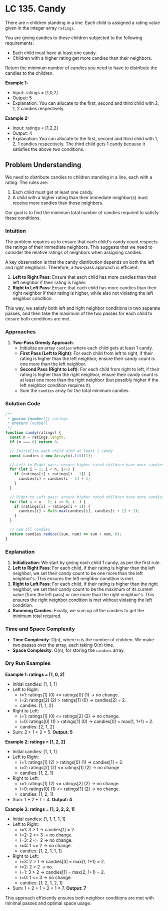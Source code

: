 # LC 135. Candy

There are `n` children standing in a line. Each child is assigned a rating value given in the integer array `ratings`.

You are giving candies to these children subjected to the following requirements:

- Each child must have at least one candy.
- Children with a higher rating get more candies than their neighbors.

Return the minimum number of candies you need to have to distribute the candies to the children.

**Example 1:**

- Input: ratings = [1,0,2]
- Output: 5
- Explanation: You can allocate to the first, second and third child with 2, 1, 2 candies respectively.

**Example 2:**

- Input: ratings = [1,2,2]
- Output: 4
- Explanation: You can allocate to the first, second and third child with 1, 2, 1 candies respectively. The third child gets 1 candy because it satisfies the above two conditions.

## Problem Understanding

We need to distribute candies to children standing in a line, each with a rating. The rules are:

1. Each child must get at least one candy.
2. A child with a higher rating than their immediate neighbor(s) must receive more candies than those neighbors.

Our goal is to find the minimum total number of candies required to satisfy these conditions.

### Intuition

The problem requires us to ensure that each child's candy count respects the ratings of their immediate neighbors. This suggests that we need to consider the relative ratings of neighbors when assigning candies.

A key observation is that the candy distribution depends on both the left and right neighbors. Therefore, a two-pass approach is efficient:

1. **Left to Right Pass**: Ensure that each child has more candies than their left neighbor if their rating is higher.
2. **Right to Left Pass**: Ensure that each child has more candies than their right neighbor if their rating is higher, while also not violating the left neighbor condition.

This way, we satisfy both left and right neighbor conditions in two separate passes, and then take the maximum of the two passes for each child to ensure both conditions are met.

### Approaches

1. **Two-Pass Greedy Approach**:
   - Initialize an array `candies` where each child gets at least 1 candy.
   - **First Pass (Left to Right)**: For each child from left to right, if their rating is higher than the left neighbor, ensure their candy count is one more than the left neighbor.
   - **Second Pass (Right to Left)**: For each child from right to left, if their rating is higher than the right neighbor, ensure their candy count is at least one more than the right neighbor (but possibly higher if the left neighbor condition requires it).
   - Sum the `candies` array for the total minimum candies.

### Solution Code

```javascript
/**
 * @param {number[]} ratings
 * @return {number}
 */
function candy(ratings) {
  const n = ratings.length;
  if (n === 0) return 0;

  // Initialize each child with at least 1 candy
  const candies = new Array(n).fill(1);

  // Left to Right pass: ensure higher rated children have more candies than their left neighbor
  for (let i = 1; i < n; i++) {
    if (ratings[i] > ratings[i - 1]) {
      candies[i] = candies[i - 1] + 1;
    }
  }

  // Right to Left pass: ensure higher rated children have more candies than their right neighbor
  for (let i = n - 2; i >= 0; i--) {
    if (ratings[i] > ratings[i + 1]) {
      candies[i] = Math.max(candies[i], candies[i + 1] + 1);
    }
  }

  // Sum all candies
  return candies.reduce((sum, num) => sum + num, 0);
}
```

### Explanation

1. **Initialization**: We start by giving each child 1 candy, as per the first rule.
2. **Left to Right Pass**: For each child, if their rating is higher than the left neighbor, we set their candy count to be one more than the left neighbor's. This ensures the left neighbor condition is met.
3. **Right to Left Pass**: For each child, if their rating is higher than the right neighbor, we set their candy count to be the maximum of its current value (from the left pass) or one more than the right neighbor's. This ensures the right neighbor condition is met without violating the left condition.
4. **Summing Candies**: Finally, we sum up all the candies to get the minimum total required.

### Time and Space Complexity

- **Time Complexity**: O(n), where n is the number of children. We make two passes over the array, each taking O(n) time.
- **Space Complexity**: O(n), for storing the `candies` array.

### Dry Run Examples

**Example 1: ratings = [1, 0, 2]**

- Initial candies: [1, 1, 1]
- Left to Right:
  - i=1: ratings[1] (0) <= ratings[0] (1) → no change.
  - i=2: ratings[2] (2) > ratings[1] (0) → candies[2] = 2.
  - candies: [1, 1, 2]
- Right to Left:
  - i=1: ratings[1] (0) <= ratings[2] (2) → no change.
  - i=0: ratings[0] (1) > ratings[1] (0) → candies[0] = max(1, 1+1) = 2.
  - candies: [2, 1, 2]
- Sum: 2 + 1 + 2 = 5. **Output: 5**

**Example 2: ratings = [1, 2, 2]**

- Initial candies: [1, 1, 1]
- Left to Right:
  - i=1: ratings[1] (2) > ratings[0] (1) → candies[1] = 2.
  - i=2: ratings[2] (2) <= ratings[1] (2) → no change.
  - candies: [1, 2, 1]
- Right to Left:
  - i=1: ratings[1] (2) <= ratings[2] (2) → no change.
  - i=0: ratings[0] (1) <= ratings[1] (2) → no change.
  - candies: [1, 2, 1]
- Sum: 1 + 2 + 1 = 4. **Output: 4**

**Example 3: ratings = [1, 3, 2, 2, 1]**

- Initial candies: [1, 1, 1, 1, 1]
- Left to Right:
  - i=1: 3 > 1 → candies[1] = 2.
  - i=2: 2 <= 3 → no change.
  - i=3: 2 <= 2 → no change.
  - i=4: 1 <= 2 → no change.
  - candies: [1, 2, 1, 1, 1]
- Right to Left:
  - i=3: 2 > 1 → candies[3] = max(1, 1+1) = 2.
  - i=2: 2 > 2 → no.
  - i=1: 3 > 2 → candies[1] = max(2, 1+1) = 2.
  - i=0: 1 <= 3 → no change.
  - candies: [1, 2, 1, 2, 1]
- Sum: 1 + 2 + 1 + 2 + 1 = 7. **Output: 7**

This approach efficiently ensures both neighbor conditions are met with minimal passes and optimal space usage.
